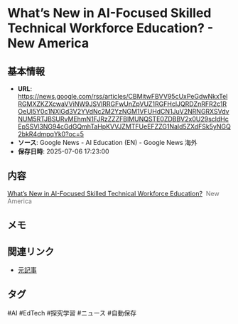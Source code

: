 # What’s New in AI-Focused Skilled Technical Workforce Education? - New America

## 基本情報
- **URL**: https://news.google.com/rss/articles/CBMitwFBVV95cUxPeGdwNkxTelRGMXZKZXcwaVViNW9JSVlRRGFwUnZpVUZ1RGFHclJQRDZnRFR2c1ROeUl5Y0c1NXlGd3V2YVdNc2M2YzNGM1VFUHdCN1JuV2NRNGRXSVdvNUM5RTJBSURvMEhmN1FJRzZZZFBlMUNQSTE0ZDBBV2x0U29scldHcEpSSVl3NG94cGdGQmhTaHpKVVJZMTFUeEFZZG1Nald5ZXdFSk5yNGQ2bkR4dmpqYk0?oc=5
- **ソース**: Google News - AI Education (EN) - Google News 海外
- **保存日時**: 2025-07-06 17:23:00

## 内容
<a href="https://news.google.com/rss/articles/CBMitwFBVV95cUxPeGdwNkxTelRGMXZKZXcwaVViNW9JSVlRRGFwUnZpVUZ1RGFHclJQRDZnRFR2c1ROeUl5Y0c1NXlGd3V2YVdNc2M2YzNGM1VFUHdCN1JuV2NRNGRXSVdvNUM5RTJBSURvMEhmN1FJRzZZZFBlMUNQSTE0ZDBBV2x0U29scldHcEpSSVl3NG94cGdGQmhTaHpKVVJZMTFUeEFZZG1Nald5ZXdFSk5yNGQ2bkR4dmpqYk0?oc=5" target="_blank">What’s New in AI-Focused Skilled Technical Workforce Education?</a>&nbsp;&nbsp;<font color="#6f6f6f">New America</font>

## メモ
<!-- ここに感想やメモを記入 -->

## 関連リンク
- [元記事](https://news.google.com/rss/articles/CBMitwFBVV95cUxPeGdwNkxTelRGMXZKZXcwaVViNW9JSVlRRGFwUnZpVUZ1RGFHclJQRDZnRFR2c1ROeUl5Y0c1NXlGd3V2YVdNc2M2YzNGM1VFUHdCN1JuV2NRNGRXSVdvNUM5RTJBSURvMEhmN1FJRzZZZFBlMUNQSTE0ZDBBV2x0U29scldHcEpSSVl3NG94cGdGQmhTaHpKVVJZMTFUeEFZZG1Nald5ZXdFSk5yNGQ2bkR4dmpqYk0?oc=5)

## タグ
#AI #EdTech #探究学習 #ニュース #自動保存

